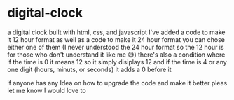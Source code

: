 # digital-clock
a digital clock built with html, css, and javascript
I've added a code to make it 12 hour format as well as a code to make it 24 hour format you can chose either one of them
(I never understood the 24 hour format so the 12 hour is for those who don't understand it like me 😅)
there's also a condition where if the time is 0 it means 12 so it simply disiplays 12 and if the time is 4 or any one digit (hours, minuts, or seconds) it adds a 0 before it 

if anyone has any Idea on how to upgrade the code and make it better pleas let me know I would love to 
